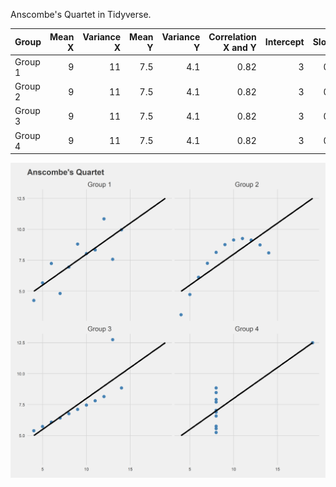 Anscombe's Quartet in Tidyverse.

|Group   | Mean X| Variance X| Mean Y| Variance Y| Correlation X and Y| Intercept| Slope| R Squared|
|:-------|------:|----------:|------:|----------:|-------------------:|---------:|-----:|---------:|
|Group 1 |      9|         11|    7.5|        4.1|                0.82|         3|   0.5|      0.67|
|Group 2 |      9|         11|    7.5|        4.1|                0.82|         3|   0.5|      0.67|
|Group 3 |      9|         11|    7.5|        4.1|                0.82|         3|   0.5|      0.67|
|Group 4 |      9|         11|    7.5|        4.1|                0.82|         3|   0.5|      0.67|

![](anscombe.png)
